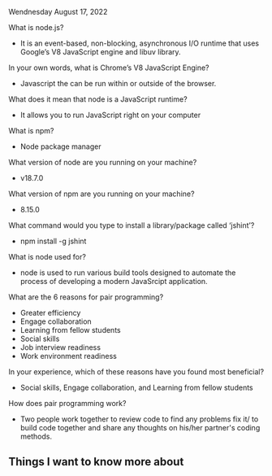 Wendnesday August 17, 2022

What is node.js?
- It is an event-based, non-blocking, asynchronous I/O runtime that uses Google’s V8 JavaScript engine and libuv library.


In your own words, what is Chrome’s V8 JavaScript Engine?
- Javascript the can be run within or outside of the browser.


What does it mean that node is a JavaScript runtime?
- It allows you to run JavaScript right on your computer


What is npm?
- Node package manager


What version of node are you running on your machine?
- v18.7.0


What version of npm are you running on your machine?
- 8.15.0


What command would you type to install a library/package called ‘jshint’?
- npm install -g jshint


What is node used for?
- node is used to run various build tools designed to automate the process of developing a modern JavaSrcipt application.


What are the 6 reasons for pair programming?
- Greater efficiency
- Engage collaboration
- Learning from fellow students
- Social skills
- Job interview readiness
- Work environment readiness


In your experience, which of these reasons have you found most beneficial?
- Social skills, Engage collaboration, and Learning from fellow students


How does pair programming work?
- Two people work together to review code to find any problems fix it/  to build code together and share any thoughts on his/her partner's coding methods. 

## Things I want to know more about